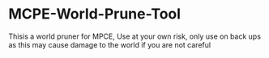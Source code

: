# MCPE-World-Prune-Tool
 Thisis a world pruner for MPCE, Use at your own risk, only use on back ups as this may cause damage to the world if you are not careful
